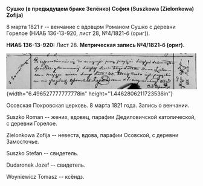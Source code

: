 **Сушко (в предыдущем браке Зелёнко) София (Suszkowa (Zielonkowa)
Zofija)**

8 марта 1821 г -- венчание с вдовцом Романом Сушко с деревни Горелое
(НИАБ 136-13-920, лист 28, №4/1821-б (ориг)).

**НИАБ 136-13-920:** Лист 28. **Метрическая запись №4/1821-б (ориг).**

![](./media/58c7bd1ee2cbae3fdb320ee0486da5abf09943a6.png){width="6.496527777777778in"
height="1.4462806211723536in"}

Осовская Покровская церковь. 8 марта 1821 года. Запись о венчании.

Suszko Roman -- жених, вдовец, парафии Дедиловичской католической, с
деревни Горелое.

Zielonkowa Zofija -- невеста, вдова, парафии Осовской, с деревни
Замосточье.

Suszko Stefan -- свидетель.

Dudaronek Jozef -- свидетель.

Woyniewicz Tomasz -- ксёндз.
